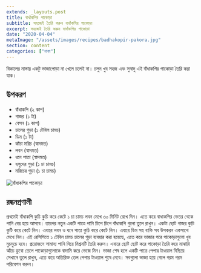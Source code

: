 ```yaml
---
extends: _layouts.post
title: বাধাঁকপির পাকোড়া
subtitle: সহজেই তৈরি করুন বাধাঁকপির পাকোড়া
excerpt: সহজেই তৈরি করুন বাধাঁকপির পাকোড়া
date: "2020-04-04"
metaImage: "/assets/images/recipes/badhakopir-pakora.jpg"
section: content
categories: ["নাস্তা"]
---
```


বিকালের নাস্তায় একটু ভাজাপোড়া না খেলে চলেই না। চলুন খুব সহজ এবং সুস্বাদু এই বাঁধাকপির পাকোড়া তৈরি করা
যাক।

## উপকরণ

- বাঁধাকপি (২ কাপ)
- গাজর (১ টা)
- বেসন (১ কাপ)
- চালের গুড়া (১ টেবিল চামচ)
- ডিম (১ টা)
- কাঁচা মরিচ (স্বাদমত)
- লবন (স্বাদমত)
- ধনে পাতা (স্বাদমত)
- হলুদের গুড়া (১ চা চামচ)
- মরিচের গুড়া (১ চা চামচ)

![বাঁধাকপির পাকোড়া](/assets/images/recipes/badhakopir-pakora.jpg)

## রন্ধনপ্রণালী

প্রথমেই বাঁধাকপি কুচি কুচি করে কেটে ১ চা চামচ লবন মেখে ৩০ মিনিট রেখে দিন। এতে করে বাধাকপির ভেতর থেকে
পানি বের হয়ে আসবে। তারপর নতুন একটি পাত্রে পানি চিপে চিপে বাঁধাকপি গুলো তুলে রাখুন। একটা ছোট গাজর
কুচি কুটি করে কেটে নিন। এবারে লবন ও ধনে পাতা কুচি করে কেটে নিন। এবারে ডিম সহ বাকি সব উপকরন একসাথে
মেখে নিন। এই রেসিপিতে ১ টেবিল চামচ চালের গুড়া ব্যবহার করা হয়েছে, এতে করে ভাজার পরে পাকোড়াগুলো খুব
মুচমুচে হবে। প্রয়োজনে সামান্য পানি দিয়ে মিশ্রনটি তৈরি করুন। এবারে ছোট ছোট করে পাকোড়া তৈরি করে মাঝারি আঁচে
ডুবো তেলে পাকোড়াগুলোকে বাদামি করে ভেজে নিন। ভাজা শেষ হলে একটি পাত্রে পেপার টাওয়াল বিছিয়ে সেখানে তুলে
রাখুন, এতে করে অতিরিক্ত তেল পেপার টাওয়াল শুষে নেবে। সবগুলো ভাজা হয়ে গেলে গরম গরম পরিবেশন করুন।
